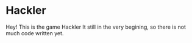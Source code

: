 # Hackler
Hey! This is the game Hackler
It still in the very begining, so there is not much code written yet.

